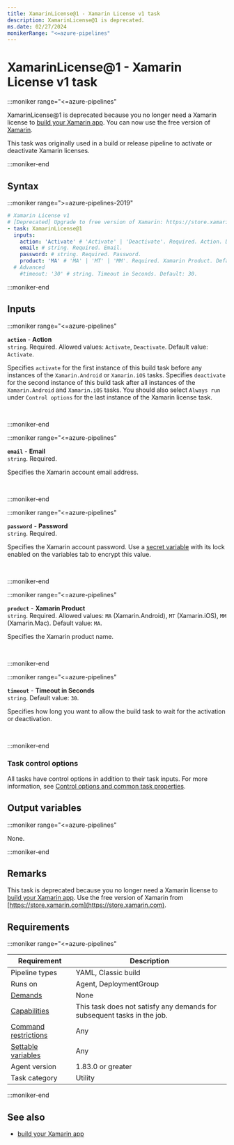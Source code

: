 ```yaml
---
title: XamarinLicense@1 - Xamarin License v1 task
description: XamarinLicense@1 is deprecated.
ms.date: 02/27/2024
monikerRange: "<=azure-pipelines"
---
```


# XamarinLicense@1 - Xamarin License v1 task

<!-- :::description::: -->
:::moniker range="<=azure-pipelines"

<!-- :::editable-content name="description"::: -->
XamarinLicense@1 is deprecated because you no longer need a Xamarin license to [build your Xamarin app](/azure/devops/pipelines/ecosystems/xamarin). You can now use the free version of [Xamarin](https://store.xamarin.com).

This task was originally used in a build or release pipeline to activate or deactivate Xamarin licenses.
<!-- :::editable-content-end::: -->

<!-- This task is deprecated. -->

:::moniker-end
<!-- :::description-end::: -->

<!-- :::syntax::: -->
## Syntax

:::moniker range=">=azure-pipelines-2019"

```yaml
# Xamarin License v1
# [Deprecated] Upgrade to free version of Xamarin: https://store.xamarin.com.
- task: XamarinLicense@1
  inputs:
    action: 'Activate' # 'Activate' | 'Deactivate'. Required. Action. Default: Activate.
    email: # string. Required. Email. 
    password: # string. Required. Password. 
    product: 'MA' # 'MA' | 'MT' | 'MM'. Required. Xamarin Product. Default: MA.
  # Advanced
    #timeout: '30' # string. Timeout in Seconds. Default: 30.
```

:::moniker-end


<!-- :::syntax-end::: -->

<!-- :::inputs::: -->
## Inputs

<!-- :::item name="action"::: -->
:::moniker range="<=azure-pipelines"

**`action`** - **Action**<br>
`string`. Required. Allowed values: `Activate`, `Deactivate`. Default value: `Activate`.<br>
<!-- :::editable-content name="helpMarkDown"::: -->
Specifies `activate` for the first instance of this build task before any instances of the `Xamarin.Android` or `Xamarin.iOS` tasks. Specifies `deactivate` for the second instance of this build task after all instances of the `Xamarin.Android` and `Xamarin.iOS` tasks. You should also select `Always run` under `Control options` for the last instance of the Xamarin license task.
<!-- :::editable-content-end::: -->
<br>

:::moniker-end
<!-- :::item-end::: -->
<!-- :::item name="email"::: -->
:::moniker range="<=azure-pipelines"

**`email`** - **Email**<br>
`string`. Required.<br>
<!-- :::editable-content name="helpMarkDown"::: -->
Specifies the Xamarin account email address.
<!-- :::editable-content-end::: -->
<br>

:::moniker-end
<!-- :::item-end::: -->
<!-- :::item name="password"::: -->
:::moniker range="<=azure-pipelines"

**`password`** - **Password**<br>
`string`. Required.<br>
<!-- :::editable-content name="helpMarkDown"::: -->
Specifies the Xamarin account password. Use a [secret variable](/azure/devops/pipelines/build/variables) with its lock enabled on the variables tab to encrypt this value.
<!-- :::editable-content-end::: -->
<br>

:::moniker-end
<!-- :::item-end::: -->
<!-- :::item name="product"::: -->
:::moniker range="<=azure-pipelines"

**`product`** - **Xamarin Product**<br>
`string`. Required. Allowed values: `MA` (Xamarin.Android), `MT` (Xamarin.iOS), `MM` (Xamarin.Mac). Default value: `MA`.<br>
<!-- :::editable-content name="helpMarkDown"::: -->
Specifies the Xamarin product name.
<!-- :::editable-content-end::: -->
<br>

:::moniker-end
<!-- :::item-end::: -->
<!-- :::item name="timeout"::: -->
:::moniker range="<=azure-pipelines"

**`timeout`** - **Timeout in Seconds**<br>
`string`. Default value: `30`.<br>
<!-- :::editable-content name="helpMarkDown"::: -->
Specifies how long you want to allow the build task to wait for the activation or deactivation.
<!-- :::editable-content-end::: -->
<br>

:::moniker-end
<!-- :::item-end::: -->

### Task control options

All tasks have control options in addition to their task inputs. For more information, see [Control options and common task properties](/azure/devops/pipelines/yaml-schema/steps-task#common-task-properties).
<!-- :::inputs-end::: -->

<!-- :::outputVariables::: -->
## Output variables

:::moniker range="<=azure-pipelines"

None.

:::moniker-end
<!-- :::outputVariables-end::: -->

<!-- :::remarks::: -->
<!-- :::editable-content name="remarks"::: -->
## Remarks

This task is deprecated because you no longer need a Xamarin license to [build your Xamarin app](/azure/devops/pipelines/ecosystems/xamarin). Use the free version of Xamarin from [https://store.xamarin.com](https://store.xamarin.com).
<!-- :::editable-content-end::: -->
<!-- :::remarks-end::: -->

<!-- :::examples::: -->
<!-- :::editable-content name="examples"::: -->
<!-- :::editable-content-end::: -->
<!-- :::examples-end::: -->

<!-- :::properties::: -->
## Requirements

:::moniker range="<=azure-pipelines"

| Requirement | Description |
|-------------|-------------|
| Pipeline types | YAML, Classic build |
| Runs on | Agent, DeploymentGroup |
| [Demands](/azure/devops/pipelines/process/demands) | None |
| [Capabilities](/azure/devops/pipelines/agents/agents#capabilities) | This task does not satisfy any demands for subsequent tasks in the job. |
| [Command restrictions](/azure/devops/pipelines/security/templates#agent-logging-command-restrictions) | Any |
| [Settable variables](/azure/devops/pipelines/security/templates#agent-logging-command-restrictions) | Any |
| Agent version |  1.83.0 or greater |
| Task category | Utility |

:::moniker-end
<!-- :::properties-end::: -->

<!-- :::see-also::: -->
<!-- :::editable-content name="seeAlso"::: -->
## See also

* [build your Xamarin app](/azure/devops/pipelines/ecosystems/xamarin)
<!-- :::editable-content-end::: -->
<!-- :::see-also-end::: -->